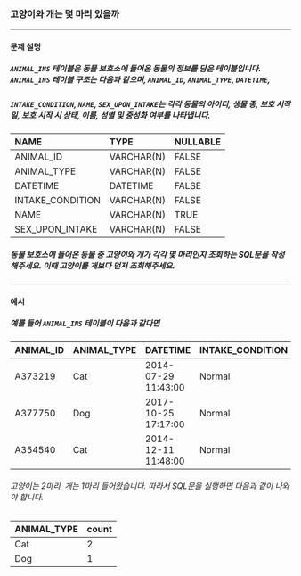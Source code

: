 ### 고양이와 개는 몇 마리 있을까

***

#### 문제 설명
##### `ANIMAL_INS` 테이블은 동물 보호소에 들어온 동물의 정보를 담은 테이블입니다. `ANIMAL_INS` 테이블 구조는 다음과 같으며, `ANIMAL_ID`, `ANIMAL_TYPE`, `DATETIME`, 
##### `INTAKE_CONDITION`, `NAME`, `SEX_UPON_INTAKE`는 각각 동물의 아이디, 생물 종, 보호 시작일, 보호 시작 시 상태, 이름, 성별 및 중성화 여부를 나타냅니다.

NAME            |	TYPE      |	NULLABLE|
|:--            |:--        |:--
ANIMAL_ID	      |VARCHAR(N) |	FALSE   |
ANIMAL_TYPE     |	VARCHAR(N)|	FALSE   |
DATETIME        |	DATETIME  |	FALSE   |
INTAKE_CONDITION|	VARCHAR(N)|	FALSE   |
NAME            |	VARCHAR(N)|	TRUE    |
SEX_UPON_INTAKE |	VARCHAR(N)|	FALSE   |
##### 동물 보호소에 들어온 동물 중 고양이와 개가 각각 몇 마리인지 조회하는 SQL문을 작성해주세요. 이때 고양이를 개보다 먼저 조회해주세요.

***

#### 예시
##### 예를 들어 `ANIMAL_INS` 테이블이 다음과 같다면

ANIMAL_ID|	ANIMAL_TYPE| DATETIME            |INTAKE_CONDITION   |	NAME|	SEX_UPON_INTAKE|
|:--     |:--          |:--                  |:--                  |:--   |:--
A373219  |	Cat        |	2014-07-29 11:43:00|	Normal             |	Ella|	Spayed Female|
A377750  |	Dog        |	2017-10-25 17:17:00|	Normal             |	Lucy|	Spayed Female|
A354540  |	Cat        |	2014-12-11 11:48:00|	Normal             |	Tux |	Neutered Male|

###### 고양이는 2마리, 개는 1마리 들어왔습니다. 따라서 SQL문을 실행하면 다음과 같이 나와야 합니다.

ANIMAL_TYPE|	count|
|:--       |:--
Cat	       |2      |
Dog	       |1      |
